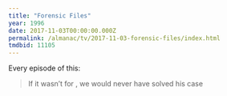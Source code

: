 ```yaml
---
title: "Forensic Files"
year: 1996
date: 2017-11-03T00:00:00.000Z
permalink: /almanac/tv/2017-11-03-forensic-files/index.html
tmdbid: 11105
---
```


Every episode of this:

> If it wasn’t for <specific thing used to solve the case>, we would never have solved his case